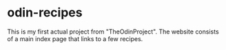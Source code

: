 # odin-recipes
This is my first actual project from "TheOdinProject".
The website consists of a main index page that links
to a few recipes.
